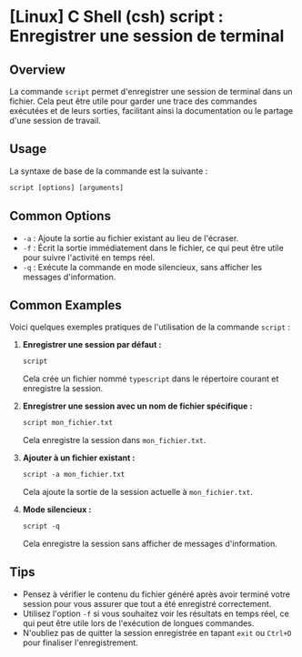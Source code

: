 # [Linux] C Shell (csh) script : Enregistrer une session de terminal

## Overview
La commande `script` permet d'enregistrer une session de terminal dans un fichier. Cela peut être utile pour garder une trace des commandes exécutées et de leurs sorties, facilitant ainsi la documentation ou le partage d'une session de travail.

## Usage
La syntaxe de base de la commande est la suivante :

```csh
script [options] [arguments]
```

## Common Options
- `-a` : Ajoute la sortie au fichier existant au lieu de l'écraser.
- `-f` : Écrit la sortie immédiatement dans le fichier, ce qui peut être utile pour suivre l'activité en temps réel.
- `-q` : Exécute la commande en mode silencieux, sans afficher les messages d'information.

## Common Examples
Voici quelques exemples pratiques de l'utilisation de la commande `script` :

1. **Enregistrer une session par défaut :**
   ```csh
   script
   ```
   Cela crée un fichier nommé `typescript` dans le répertoire courant et enregistre la session.

2. **Enregistrer une session avec un nom de fichier spécifique :**
   ```csh
   script mon_fichier.txt
   ```
   Cela enregistre la session dans `mon_fichier.txt`.

3. **Ajouter à un fichier existant :**
   ```csh
   script -a mon_fichier.txt
   ```
   Cela ajoute la sortie de la session actuelle à `mon_fichier.txt`.

4. **Mode silencieux :**
   ```csh
   script -q
   ```
   Cela enregistre la session sans afficher de messages d'information.

## Tips
- Pensez à vérifier le contenu du fichier généré après avoir terminé votre session pour vous assurer que tout a été enregistré correctement.
- Utilisez l'option `-f` si vous souhaitez voir les résultats en temps réel, ce qui peut être utile lors de l'exécution de longues commandes.
- N'oubliez pas de quitter la session enregistrée en tapant `exit` ou `Ctrl+D` pour finaliser l'enregistrement.